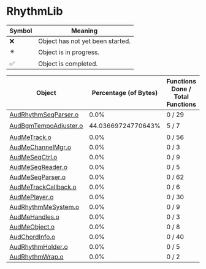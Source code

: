 # RhythmLib
| Symbol | Meaning 
| ------------- | ------------- 
| :x: | Object has not yet been started. 
| :eight_pointed_black_star: | Object is in progress. 
| :white_check_mark: | Object is completed. 


| Object | Percentage (of Bytes) | Functions Done / Total Functions | Percentage (Functions) | Status 
| ------------- | ------------- | ------------- | ------------- | ------------- 
| [AudRhythmSeqParser.o](https://github.com/shibbo/Petari/blob/master/docs/lib/RhythmLib/AudRhythmSeqParser.md) | 0.0% | 0 / 29 | 0.0% | :x: 
| [AudBgmTempoAdjuster.o](https://github.com/shibbo/Petari/blob/master/docs/lib/RhythmLib/AudBgmTempoAdjuster.md) | 44.03669724770643% | 5 / 7 | 71.42857142857143% | :eight_pointed_black_star: 
| [AudMeTrack.o](https://github.com/shibbo/Petari/blob/master/docs/lib/RhythmLib/AudMeTrack.md) | 0.0% | 0 / 56 | 0.0% | :x: 
| [AudMeChannelMgr.o](https://github.com/shibbo/Petari/blob/master/docs/lib/RhythmLib/AudMeChannelMgr.md) | 0.0% | 0 / 3 | 0.0% | :x: 
| [AudMeSeqCtrl.o](https://github.com/shibbo/Petari/blob/master/docs/lib/RhythmLib/AudMeSeqCtrl.md) | 0.0% | 0 / 9 | 0.0% | :x: 
| [AudMeSeqReader.o](https://github.com/shibbo/Petari/blob/master/docs/lib/RhythmLib/AudMeSeqReader.md) | 0.0% | 0 / 5 | 0.0% | :x: 
| [AudMeSeqParser.o](https://github.com/shibbo/Petari/blob/master/docs/lib/RhythmLib/AudMeSeqParser.md) | 0.0% | 0 / 62 | 0.0% | :x: 
| [AudMeTrackCallback.o](https://github.com/shibbo/Petari/blob/master/docs/lib/RhythmLib/AudMeTrackCallback.md) | 0.0% | 0 / 6 | 0.0% | :x: 
| [AudMePlayer.o](https://github.com/shibbo/Petari/blob/master/docs/lib/RhythmLib/AudMePlayer.md) | 0.0% | 0 / 30 | 0.0% | :x: 
| [AudRhythmMeSystem.o](https://github.com/shibbo/Petari/blob/master/docs/lib/RhythmLib/AudRhythmMeSystem.md) | 0.0% | 0 / 9 | 0.0% | :x: 
| [AudMeHandles.o](https://github.com/shibbo/Petari/blob/master/docs/lib/RhythmLib/AudMeHandles.md) | 0.0% | 0 / 3 | 0.0% | :x: 
| [AudMeObject.o](https://github.com/shibbo/Petari/blob/master/docs/lib/RhythmLib/AudMeObject.md) | 0.0% | 0 / 8 | 0.0% | :x: 
| [AudChordInfo.o](https://github.com/shibbo/Petari/blob/master/docs/lib/RhythmLib/AudChordInfo.md) | 0.0% | 0 / 40 | 0.0% | :x: 
| [AudRhythmHolder.o](https://github.com/shibbo/Petari/blob/master/docs/lib/RhythmLib/AudRhythmHolder.md) | 0.0% | 0 / 5 | 0.0% | :x: 
| [AudRhythmWrap.o](https://github.com/shibbo/Petari/blob/master/docs/lib/RhythmLib/AudRhythmWrap.md) | 0.0% | 0 / 2 | 0.0% | :x: 
